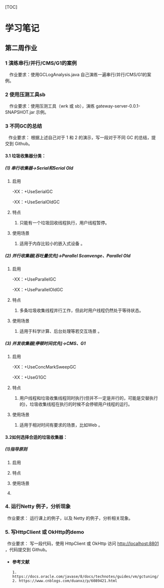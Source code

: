 [TOC]





# 学习笔记

## 第二周作业

### 1 演练串行/并行/CMS/G1的案例

&ensp;&ensp;作业要求：使用GCLogAnalysis.java 自己演练一遍串行/并行/CMS/G1的案例。 

### 2 使用压测工具sb

&ensp;&ensp;作业要求：使用压测工具（wrk 或 sb），演练 gateway-server-0.0.1-SNAPSHOT.jar 示例。 

### 3 不同GC的总结

​	&ensp;作业要求： 根据上述自己对于 1 和 2 的演示，写一段对于不同 GC 的总结，提交到 Github。 

#### 3.1 垃圾收集器分类：

##### (1) 串行收集器->Serial和Serial Old

  1. 启用

      -XX：+UseSerialGC 

      -XX：+UseSerialOldGC

  2. 特点

        1. 只能有一个垃圾回收线程执行，用户线程暂停。

  3. 使用场景

        1. 适用于内存比较小的嵌入式设备 。

##### (2) 并行收集器[吞吐量优先]->Parallel Scanvenge、Parallel Old

  1. 启用

      -XX：+UseParallelGC 

      -XX：+UseParallelOldGC

  2. 特点

        1. 多条垃圾收集线程并行工作，但此时用户线程仍然处于等待状态。

  3. 使用场景

        1. 适用于科学计算、后台处理等若交互场景 。

##### (3) 并发收集器[停顿时间优先]->CMS、G1
  1. 启用

      -XX：+UseConcMarkSweepGC 

      -XX：+UseG1GC

  2. 特点

        1. 用户线程和垃圾收集线程同时执行(但并不一定是并行的，可能是交替执行的)，垃圾收集线程在执行的时候不会停顿用户线程的运行。

  3. 使用场景

        1. 适用于相对时间有要求的场景，比如Web 。

#### 3.2**如何选择合适的垃圾收集器**：

##### (1)指导原则

  1. 启用

  2. 特点

  3. 使用场景

  4. 

     

### 4. 运行Netty 例子，分析现象

&ensp;作业要求： 运行课上的例子，以及 Netty 的例子，分析相关现象。

### 5. 写HttpClient 或 OkHttp的demo

&ensp;作业要求： 写一段代码，使用 HttpClient 或 OkHttp 访问 [http://localhost:8801 ](http://localhost:8801/)，代码提交到 Github。



  * #### 参考文献
    
        1. https://docs.oracle.com/javase/8/docs/technotes/guides/vm/gctuning/collectors.html#sthref28
        2. https://www.cnblogs.com/duanxz/p/6089421.html
